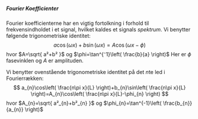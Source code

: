 ##### Fourier Koefficienter

Fourier koefficienterne har en vigtig fortolkning i forhold til frekvensindholdet i et signal, hvilket kaldes et signals *spektrum*.
Vi benytter følgende trigonometriske identitet:
$$
a\cos(\omega x)+b\sin(\omega x)=A\cos(\omega x-\phi)
$$
hvor
$A=\sqrt{ a²+b² }$             og           $\phi=\tan^{⁻1}\left( \frac{b}{a} \right)$
Her er $\phi$ fasevinklen og $A$ er amplituden.

Vi benytter ovenstående trigonometriske identitet på det $n$te led i Fourierrækken:
$$
a_{n}\cos\left( \frac{n\pi x}{L} \right)+b_{n}\sin\left( \frac{n\pi x}{L} \right)=A_{n}\cos\left( \frac{n\pi x}{L}-\phi_{n} \right)
$$
hvor
$A_{n}=\sqrt{ a²_{n}+b²_{n} }$        og         $\phi_{n}=\tan^{-1}\left( \frac{b_{n}}{a_{n}} \right)$